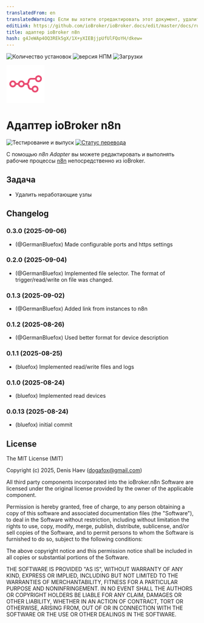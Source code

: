 ```yaml
---
translatedFrom: en
translatedWarning: Если вы хотите отредактировать этот документ, удалите поле «translationFrom», в противном случае этот документ будет снова автоматически переведен
editLink: https://github.com/ioBroker/ioBroker.docs/edit/master/docs/ru/adapterref/iobroker.n8n/README.md
title: адаптер ioBroker n8n
hash: g4JeWAp4OQ3REk5gX/1X+yXIEBjjpUfUlFQoYH/dkew=
---
```

![Количество установок](http://iobroker.live/badges/n8n-stable.svg)
![версия НПМ](http://img.shields.io/npm/v/iobroker.n8n.svg)
![Загрузки](https://img.shields.io/npm/dm/iobroker.n8n.svg)

<img src="admin/n8n.svg" width="100" height="100" />

# Адаптер ioBroker n8n
![Тестирование и выпуск](https://github.com/ioBroker/ioBroker.n8n/workflows/Test%20and%20Release/badge.svg) [![Статус перевода](https://weblate.iobroker.net/widgets/adapters/-/n8n/svg-badge.svg)](https://weblate.iobroker.net/engage/adapters/?utm_source=widget)

С помощью _n8n Adapter_ вы можете редактировать и выполнять рабочие процессы [n8n](https://n8n.io/) непосредственно из ioBroker.

## Задача
- Удалить неработающие узлы

<!-- Заполнитель для следующей версии (в начале строки):

### **РАБОТА В ХОДЕ** -->

## Changelog
### 0.3.0 (2025-09-06)
* (@GermanBluefox) Made configurable ports and https settings

### 0.2.0 (2025-09-04)
* (@GermanBluefox) Implemented file selector. The format of trigger/read/write on file was changed.

### 0.1.3 (2025-09-02)
* (@GermanBluefox) Added link from instances to n8n

### 0.1.2 (2025-08-26)
* (@GermanBluefox) Used better format for device description

### 0.1.1 (2025-08-25)
* (bluefox) Implemented read/write files and logs

### 0.1.0 (2025-08-24)
* (bluefox) Implemented read devices

### 0.0.13 (2025-08-24)
* (bluefox) initial commit

## License
The MIT License (MIT)

Copyright (c) 2025, Denis Haev (dogafox@gmail.com)

All third party components incorporated into the ioBroker.n8n Software are licensed under the original license
provided by the owner of the applicable component.

Permission is hereby granted, free of charge, to any person obtaining a copy
of this software and associated documentation files (the "Software"), to deal
in the Software without restriction, including without limitation the rights
to use, copy, modify, merge, publish, distribute, sublicense, and/or sell
copies of the Software, and to permit persons to whom the Software is
furnished to do so, subject to the following conditions:

The above copyright notice and this permission notice shall be included in all
copies or substantial portions of the Software.

THE SOFTWARE IS PROVIDED "AS IS", WITHOUT WARRANTY OF ANY KIND, EXPRESS OR
IMPLIED, INCLUDING BUT NOT LIMITED TO THE WARRANTIES OF MERCHANTABILITY,
FITNESS FOR A PARTICULAR PURPOSE AND NONINFRINGEMENT. IN NO EVENT SHALL THE
AUTHORS OR COPYRIGHT HOLDERS BE LIABLE FOR ANY CLAIM, DAMAGES OR OTHER
LIABILITY, WHETHER IN AN ACTION OF CONTRACT, TORT OR OTHERWISE, ARISING FROM,
OUT OF OR IN CONNECTION WITH THE SOFTWARE OR THE USE OR OTHER DEALINGS IN THE
SOFTWARE.